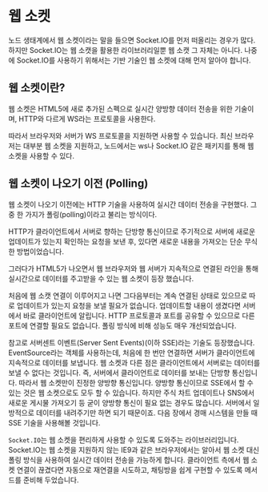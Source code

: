 # 웹 소켓

노드 생태계에서 웹 소켓이라는 말을 들으면 Socket.IO를 먼저 떠올리는 경우가 많다. 하지만 Socket.IO는 웹 소캣을 활용한 라이브러리일뿐 웹 소캣 그 자체는 아니다. 나중에 Socket.IO를 사용하기 위해서는 기반 기술인 웹 소켓에 대해 먼저 알아야 합니다.


## 웹 소켓이란?

웹 소켓은 HTML5에 새로 추가된 스펙으로 실시간 양방향 데이터 전송을 위한 기술이며, HTTP와 다르게 WS라는 프로토콜을 사용한다.

따라서 브라우저와 서버가 WS 프로토콜을 지원하면 사용할 수 있습니다. 최신 브라우저는 대부분 웹 소켓을 지원하고, 노드에서는 ws나 Socket.IO 같은 패키지를 통해 웹 소켓을 사용할 수 있다.

## 웹 소켓이 나오기 이전 (Polling)

웹 소켓이 나오기 이전에는 HTTP 기술을 사용하여 실시간 데이터 전송을 구현했다. 그중 한 가지가 폴링(polling)이라고 불리는 방식이다.

HTTP가 클라이언트에서 서버로 향하는 단방향 통신이므로 주기적으로 서버에 새로운 업데이트가 있는지 확인하는 요청을 보낸 후, 있다면 새로운 내용을 가져오는 단순 무식한 방법이었습니다.

그러다가 HTML5가 나오면서 웹 브라우저와 웹 서버가 지속적으로 연결된 라인을 통해 실시간으로 데이터를 주고받을 수 있는 웹 소켓이 등장 했습니다.

처음에 웹 소캣 연결이 이루어지고 나면 그다음부터는 계속 연결된 상태로 있으므로 따로 업데이트가 있는지 요청을 보낼 필요가 없습니다. 업데이트할 내용이 생겼다면 서버에서 바로 클라이언트에 알립니다. HTTP 프로토콜과 포트를 공유할 수 있으므로 다른 포트에 연결할 필요도 없습니다. 폴링 방식에 비해 성능도 매우 개선되었습니다.

참고로 서버센트 이벤트(Server Sent Events)(이하 SSE)라는 기술도 등장했습니다. EventSource라는 객체를 사용하는데, 처음에 한 번만 연결하면 서버가 클라이언트에 지속적으로 데이터를 보냅니다. 웹 소켓과 다른 점은 클라이언트에서 서버로는 데이터를 보낼 수 없다는 것입니다. 즉, 서버에서 클라이언트로 데이터를 보내는 단방향 통신입니다. 따라서 웹 소켓만이 진정한 양방향 통신입니다. 양방향 통신이므로 SSE에서 할 수 있는 것은 웹 소켓으로도 모두 할 수 있습니다. 하지만 주식 차트 업데이트나 SNS에서 새로운 게시물 가져오기 등 굳이 양방향 통신이 필요 없는 경우도 많습니다. 서버에서 일방적으로 데이터를 내려주기만 하면 되기 때문이죠. 다음 장에서 경매 시스템을 만들 때 SSE 기술을 사용해볼 것입니다.

`Socket.IO`는 웹 소켓을 편리하게 사용할 수 있도록 도와주는 라이브러리입니다. Socket.IO는 웹 소켓을 지원하지 않는 IE9과 같은 브라우저에서는 알아서 웹 소켓 대신 폴링 방식을 사용하여 실시간 데이터 전송을 가능하게 합니다. 클라이언트 측에서 웹 소켓 연결이 끊겼다면 자동으로 재연결을 시도하고, 채팅방을 쉽게 구현할 수 있도록 메서드를 준비해 두었습니다.


